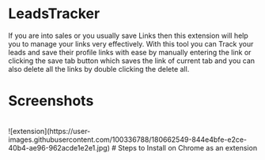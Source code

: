 # LeadsTracker
If you are into sales or you usually save Links then this extension will help you to manage your links very effectively. With this tool you can Track your leads and save their profile links with ease by manually entering the link or clicking the save tab button which saves the link of current tab and you can also delete all the links by double clicking the delete all.
# Screenshots
<br>
![extension](https://user-images.githubusercontent.com/100336788/180662549-844e4bfe-e2ce-40b4-ae96-962acde1e2e1.jpg)
# Steps to Install on Chrome as an extension
<br>
